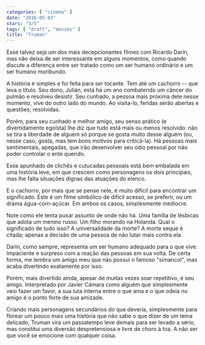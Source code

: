 ```yaml
---
categories: [ "cinema" ]
date: "2016-05-03"
stars: "3/5"
tags: [ "draft", "movies" ]
title: "Truman"
---
```

Esse talvez seja um dos mais decepcionantes filmes com Ricardo Darín,
mas não deixa de ser interessante em alguns momentos, como quando
discute a diferença entre ser tratado como um ser humano ordinário e
um ser humano moribundo.

A história é simples e foi feita para ser tocante. Tem até um cachorro
-- que leva o título. Seu dono, Julián, está há um ano combatendo
um câncer do pulmão e resolveu desistir. Seu cunhado, a pessoa mais
próxima dele nesse momento, vive do outro lado do mundo. Ao visita-lo,
feridas serão abertas e questões, resolvidas.

Porém, para seu cunhado e melhor amigo, seu senso prático
(e divertidamente egoísta) lhe diz que tudo está mais ou menos
resolvido: não se tira a liberdade de alguém só porque se gosta
muito desse alguém (ou, nesse caso, gosta, mas tem bons motivos
para criticá-la). Há pessoas mais sentimentais, apegadas, que irão
desenvolver seu ódio pessoal por não poder controlar o ente querido.

Esse apunhado de clichês e cutucadas pessoais está bem embalada em
uma história leve, em que crescem como personagens os dois principais,
mas lhe falta situações dignas das atuações do elenco.

E o cachorro, por mais que se pense nele, é muito difícil para
encontrar um significado. Este é um filme simbólico de difícil
acesso, se preferir, ou um drama água-com-açúcar. Em ambos os casos,
simplesmente medíocre.

Note como ele tenta puxar assunto de onde não há. Uma família de
lésbicas que adota um menino russo. Um filho morando na Holanda. Qual
o significado de tudo isso? A universalidade da morte? A morte seque é
citada; apenas a decisão de uma pessoa de não lutar mais contra ela.

Darín, como sempre, representa um ser humano adequado para o que
vive. Impaciente e surpreso com a reação das pessoas em sua volta. De
certa forma, me lembra um amigo meu que não possui o famoso "simancol",
mas acaba divertindo exatamente por isso.

Porém, mais divertido ainda, apesar de muitas vezes soar repetitivo, é
seu amigo. Interpretado por Javier Cámara como alguém que simplesmente
veio fazer um favor, a sua luta interna entre o que ama e o que odeia
no amigo é o ponto forte de sua amizade.

Criando mais personagens secundários do que deveria, simplesmente para
florear um pouco mais uma história que não sabe o que dizer de um tema
delicado, Truman vira um passatempo leve demais para ser levado a sério,
mas constitui uma diversão despretensiosa e livre de choro à toa. A
não ser que você se emocione com qualquer coisa.
